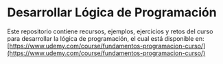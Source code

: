 # Desarrollar Lógica de Programación

Este repositorio contiene recursos, ejemplos, ejercicios y retos del curso para desarrollar la lógica de programación, el cual está disponible en: [https://www.udemy.com/course/fundamentos-programacion-curso/](https://www.udemy.com/course/fundamentos-programacion-curso/)
